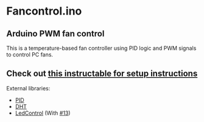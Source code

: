 # Fancontrol.ino
## Arduino PWM fan control
This is a temperature-based fan controller using PID logic and PWM signals to control PC fans.

## Check out [this instructable for setup instructions](https://www.instructables.com/id/Temperature-Control-With-Arduino-and-PWM-Fans/)


External libraries:
 * [PID](https://github.com/br3ttb/Arduino-PID-Library)
 * [DHT](https://github.com/markruys/arduino-DHT)
 * [LedControl](https://github.com/wayoda/LedControl) (With [#13](https://github.com/wayoda/LedControl/pull/13))
